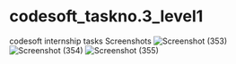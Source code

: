 # codesoft_taskno.3_level1
codesoft internship tasks
Screenshots
![Screenshot (353)](https://github.com/Shivranjan17/codesoft_taskno.3_level1/assets/141115850/e59ef1c5-388e-41bd-8720-80266d522bef)
![Screenshot (354)](https://github.com/Shivranjan17/codesoft_taskno.3_level1/assets/141115850/1eb329dd-27a8-42b6-903f-670e46f8e5fe)
![Screenshot (355)](https://github.com/Shivranjan17/codesoft_taskno.3_level1/assets/141115850/d271f9b3-8998-42e1-9aad-6b42f49fe1a1)
